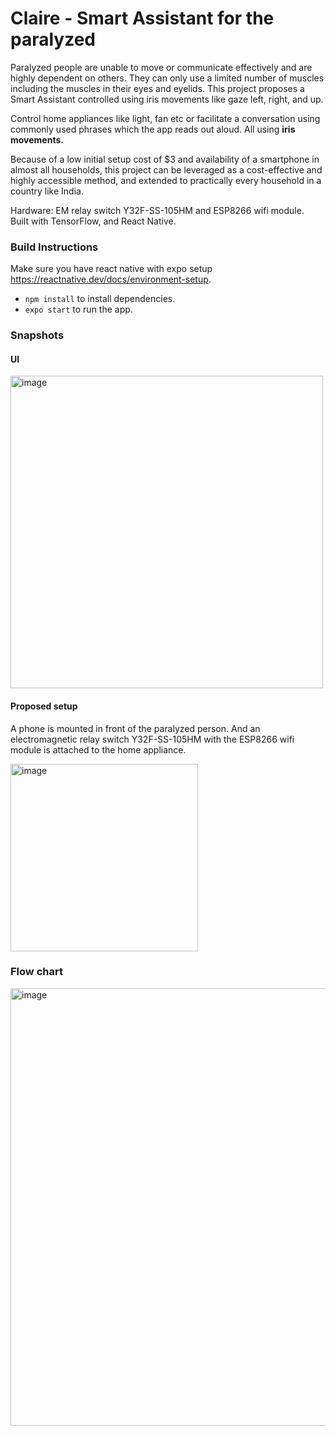 # Claire - Smart Assistant for the paralyzed

Paralyzed people are unable to move or communicate effectively and are highly dependent on others. They can only use a limited number of muscles including the muscles in their eyes and eyelids. This project proposes a Smart Assistant controlled using iris movements like gaze left, right, and up.

Control home appliances like light, fan etc or facilitate a conversation using commonly used phrases which the app reads out aloud. All using **iris movements.**

Because of a low initial setup cost of $3 and availability of a smartphone in almost all households, this project can be leveraged as a cost-effective and highly accessible method, and extended to practically every household in a country like India.

Hardware: EM relay switch Y32F-SS-105HM and ESP8266 wifi module.<br>
Built with TensorFlow, and React Native.

### Build Instructions
Make sure you have react native with expo setup https://reactnative.dev/docs/environment-setup.

- `npm install` to install dependencies.
- `expo start` to run the app.

### Snapshots

#### UI
<img alt="image" src="https://user-images.githubusercontent.com/29673073/143979606-9e973c94-e0b8-4dc3-94f9-0e72469d71a7.jpeg" height="500">

#### Proposed setup
A phone is mounted in front of the paralyzed person. And an electromagnetic relay switch Y32F-SS-105HM with the ESP8266 wifi module is attached to the home appliance.

<img alt="image" src="https://user-images.githubusercontent.com/29673073/169890673-ffb39562-6329-4cd8-bad1-d0ecd12635c9.png" height="300">


### Flow chart

<img alt="image" src="https://user-images.githubusercontent.com/29673073/143983801-48f5eebe-bf70-4789-b431-6cb1b4de767d.jpg" height="700">

